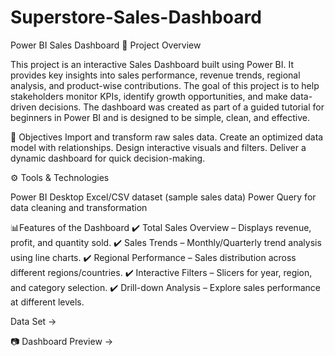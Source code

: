 # Superstore-Sales-Dashboard
Power BI Sales Dashboard
📌 Project Overview

This project is an interactive Sales Dashboard built using Power BI.
It provides key insights into sales performance, revenue trends, regional analysis, and product-wise contributions.
The goal of this project is to help stakeholders monitor KPIs, identify growth opportunities, and make data-driven decisions.
The dashboard was created as part of a guided tutorial for beginners in Power BI and is designed to be simple, clean, and effective.

🎯 Objectives
Import and transform raw sales data.
Create an optimized data model with relationships.
Design interactive visuals and filters.
Deliver a dynamic dashboard for quick decision-making.

⚙️ Tools & Technologies

Power BI Desktop
Excel/CSV dataset (sample sales data)
Power Query for data cleaning and transformation

📊Features of the Dashboard
✔️ Total Sales Overview – Displays revenue, profit, and quantity sold.
✔️ Sales Trends – Monthly/Quarterly trend analysis using line charts.
✔️ Regional Performance – Sales distribution across different regions/countries.
✔️ Interactive Filters – Slicers for year, region, and category selection.
✔️ Drill-down Analysis – Explore sales performance at different levels.

Data Set -> 

📷 Dashboard Preview -> 

